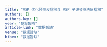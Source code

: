 ```yaml
---
title: "VSP 优化预测反褶积与 VSP 子波替换法反褶积"
authors: []
authors-key: []
year: "数据暂缺"
article-link: "数据暂缺"
venue: "数据暂缺"
bibex: "数据暂缺"
---
```

